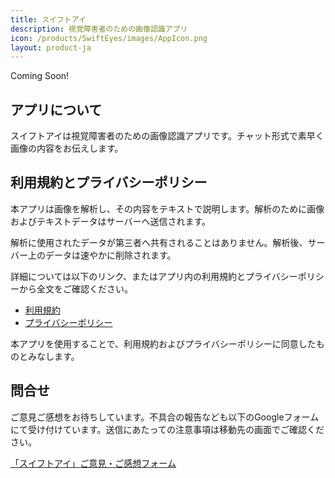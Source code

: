 ```yaml
---
title: スイフトアイ
description: 視覚障害者のための画像認識アプリ
icon: /products/SwiftEyes/images/AppIcon.png
layout: product-ja
---
```

Coming Soon!

## アプリについて

スイフトアイは視覚障害者のための画像認識アプリです。チャット形式で素早く画像の内容をお伝えします。

## 利用規約とプライバシーポリシー

本アプリは画像を解析し、その内容をテキストで説明します。解析のために画像およびテキストデータはサーバーへ送信されます。

解析に使用されたデータが第三者へ共有されることはありません。解析後、サーバー上のデータは速やかに削除されます。

詳細については以下のリンク、またはアプリ内の利用規約とプライバシーポリシーから全文をご確認ください。

- [利用規約]()
- [プライバシーポリシー]()

本アプリを使用することで、利用規約およびプライバシーポリシーに同意したものとみなします。

## 問合せ

ご意見ご感想をお待ちしています。不具合の報告なども以下のGoogleフォームにて受け付けています。送信にあたっての注意事項は移動先の画面でご確認ください。

[「スイフトアイ」ご意見・ご感想フォーム]()
